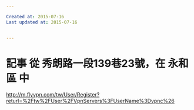 ```yaml
---

Created at: 2015-07-16
Last updated at: 2015-07-16


---
```


# 記事 從 秀朗路一段139巷23號，在 永和區 中


http://m.flyvpn.com/tw/User/Register?returl=%2Ftw%2FUser%2FVpnServers%3FUserName%3Dvpnc%26

